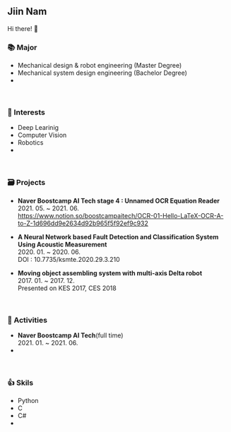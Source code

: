 ## Jiin Nam
Hi there! 👋 <br>

### 📚 Major
- Mechanical design & robot engineering (Master Degree)
- Mechanical system design engineering (Bachelor Degree)
- 
<br>

### 👀 Interests
- Deep Learinig
- Computer Vision
- Robotics
- 
<br>

### 🗃 Projects
- **Naver Boostcamp AI Tech stage 4 : Unnamed OCR Equation Reader**<br>2021. 05. ~ 2021. 06.<br>
  https://www.notion.so/boostcampaitech/OCR-01-Hello-LaTeX-OCR-A-to-Z-1d696dd9e2634d92b965f5f92ef9c932

- **A Neural Network based Fault Detection and Classification System Using Acoustic Measurement** <br>2020. 01. ~ 2020. 06.<br>
  DOI : 10.7735/ksmte.2020.29.3.210

- **Moving object assembling system with multi-axis Delta robot** <br>2017. 01. ~ 2017. 12.<br>
  Presented on KES 2017, CES 2018
  
<br>

### 🙌 Activities 
- **Naver Boostcamp AI Tech**(full time) <br>2021. 01. ~ 2021. 06.
- 
<br>


### 👍 Skils 
- Python
- C
- C#
- 
<br>

<!--
**zeen263/zeen263** is a ✨ _special_ ✨ repository because its `README.md` (this file) appears on your GitHub profile.

Here are some ideas to get you started:

- 🔭 I’m currently working on ...
- 🌱 I’m currently learning ...
- 👯 I’m looking to collaborate on ...
- 🤔 I’m looking for help with ...
- 💬 Ask me about ...
- 📫 How to reach me: ...
- 😄 Pronouns: ...
- ⚡ Fun fact: ...
-->
